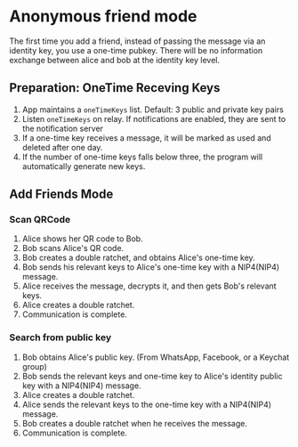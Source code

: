 # Anonymous friend mode

The first time you add a friend, instead of passing the message via an identity key, you use a one-time pubkey.
There will be no information exchange between alice and bob at the identity key level.

## Preparation: OneTime Receving Keys

1. App maintains a `oneTimeKeys` list. Default: 3 public and private key pairs
2. Listen `oneTimeKeys` on relay. If notifications are enabled, they are sent to the notification server
3. If a one-time key receives a message, it will be marked as used and deleted after one day.
4. If the number of one-time keys falls below three, the program will automatically generate new keys.

## Add Friends Mode

### Scan QRCode

1. Alice shows her QR code to Bob.
2. Bob scans Alice's QR code.
3. Bob creates a double ratchet, and obtains Alice's one-time key.
4. Bob sends his relevant keys to Alice's one-time key with a NIP4(NIP4) message.
5. Alice receives the message, decrypts it, and then gets Bob's relevant keys.
6. Alice creates a double ratchet.
7. Communication is complete.

### Search from public key

1. Bob obtains Alice's public key. (From WhatsApp, Facebook, or a Keychat group)
2. Bob sends the relevant keys and one-time key to Alice's identity public key with a NIP4(NIP4) message.
3. Alice creates a double ratchet.
4. Alice sends the relevant keys to the one-time key with a NIP4(NIP4) message.
5. Bob creates a double ratchet when he receives the message.
6. Communication is complete.
